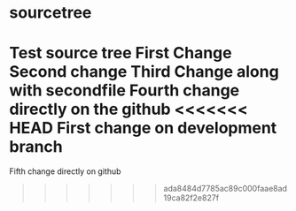 # sourcetree
Test source tree 
First Change
Second change
Third Change along with secondfile
Fourth change directly on the github
<<<<<<< HEAD
First change on development branch
=======
Fifth change directly on github
>>>>>>> ada8484d7785ac89c000faae8ad19ca82f2e827f
